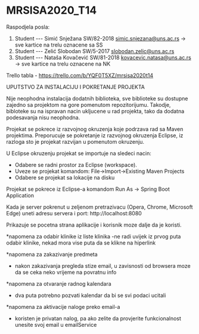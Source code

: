 # MRSISA2020_T14

Raspodjela posla:

 1. Student --- Simić Snježana SW/82-2018 simic.snjezana@uns.ac.rs  -> sve kartice na trelu oznacene sa SS
 2. Student --- Zelić Slobodan SW/5-2017 slobodan.zelic@uns.ac.rs 
 3. Student --- Nataša Kovačević SW/81-2018 kovacevic.natasa@uns.ac.rs -> sve kartice na trelu oznacene na NK
 
Trello tabla - https://trello.com/b/YQF0T5XZ/mrsisa2020t14 

UPUTSTVO ZA INSTALACIJU I POKRETANJE PROJEKTA

Nije neophodna instalacija dodatnih biblioteka, sve biblioteke su dostupne zajedno sa projektom na gore pomenutom repozitorijumu. Takodje, bibloteke su na ispravan nacin ukljucene u rad projekta, tako da dodatna podesavanja nisu neophodna.

Projekat se pokrece iz razvojnog okruzenja koje podrzava rad sa Maven projektima. Preporucuje se pokretanje iz razvojnog okruzenja Eclipse, iz razloga sto je projekat razvijan u pomenutom okruzenju.

U Eclipse okruzenju projekat se importuje na sledeci nacin:
- Odabere se radni prostor za Eclipse (workspace).
- Uveze se projekat komandom: File->Import->Existing Maven Projects 
- Odabere se projekat sa lokacije na disku

Projekat se pokrece iz Eclipse-a komandom Run As -> Spring Boot Application

Kada je server pokrenut u zeljenom pretrazivacu (Opera, Chrome, Microsoft Edge) uneti adresu servera i port: http://localhost:8080

Prikazuje se pocetna strana aplikacije i korisnik moze dalje da je koristi.

*napomena za odabir klinike iz liste klinika
 -ne radi uvijek iz prvog puta odabir klinike, nekad mora vise puta da se klikne na hiperlink
 
*napomena za zakazivanje predmeta
 - nakon zakazivanja pregleda stize email, u zavisnosti od browsera moze da se ceka neko vrijeme na povratnu info

*napomena za otvaranje radnog kalendara
 - dva puta potrebno pozvati kalendar da bi se svi podaci ucitali

*napomena za aktivacije naloge preko email-a
 - koristen je privatan nalog, pa ako zelite da provjerite funkcionalnost unesite svoj email u emailService
